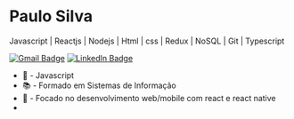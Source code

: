 # Paulo Silva

Javascript | Reactjs | Nodejs | Html | css | Redux | NoSQL | Git | Typescript

[![Gmail Badge](https://img.shields.io/badge/-Gmail-c13b2d?style=plastic&logo=gmail&logoColor=white&color=c13b2d&link=mailTo:paulo2602silva@gmail.com)](mailto:paulo2602silva@gmail.com)
[![LinkedIn Badge](https://img.shields.io/badge/-LinkedIn-0074b0?style=plastic&logo=linkedIn&logoColor=white&color=0074b0)](https://www.linkedin.com/in/paulo-roberto)

 
- 💙 - Javascript
- 📚 - Formado em Sistemas de Informação
- 🚀 - Focado no desenvolvimento web/mobile com react e react native
- 


 
